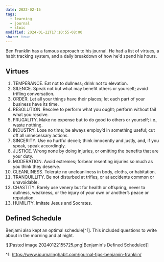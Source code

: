 ```yaml
---
date: 2022-02-15
tags:
  - learning
  - journal
  - stoic
modified: 2024-01-22T17:10:55-08:00
share: true
---
```


Ben Franklin has a famous approach to his journal. He had a list of virtues, a habit tracking system, and a daily breakdown of how he'd spend his hours.
## Virtues
1. TEMPERANCE. Eat not to dullness; drink not to elevation.
2. SILENCE. Speak not but what may benefit others or yourself; avoid trifling conversation.
3. ORDER. Let all your things have their places; let each part of your business have its time.
4. RESOLUTION. Resolve to perform what you ought; perform without fail what you resolve.
5. FRUGALITY. Make no expense but to do good to others or yourself; i.e., waste nothing.
6. INDUSTRY. Lose no time; be always employ’d in something useful; cut off all unnecessary actions.
7. SINCERITY. Use no hurtful deceit; think innocently and justly, and, if you speak, speak accordingly.
8. JUSTICE. Wrong none by doing injuries, or omitting the benefits that are your duty.
9. MODERATION. Avoid extremes; forbear resenting injuries so much as you think they deserve.
10. CLEANLINESS. Tolerate no uncleanliness in body, cloths, or habitation.
11. TRANQUILLITY. Be not disturbed at trifles, or at accidents common or unavoidable.
12. CHASTITY. Rarely use venery but for health or offspring, never to dullness, weakness, or the injury of your own or another’s peace or reputation.
13. HUMILITY. Imitate Jesus and Socrates.
## Defined Schedule
Benjami also kept an optimal schedule[^1]. This included questions to write about in the morning and at night.

![[Pasted image 20240122155725.png|Benjamin's Defined Scheduled]]

^1: https://www.journalinghabit.com/journal-tips-benjamin-franklin/